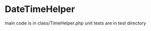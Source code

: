 DateTimeHelper
==============

main code is in class/TimeHelper.php
unit tests are in test directory
